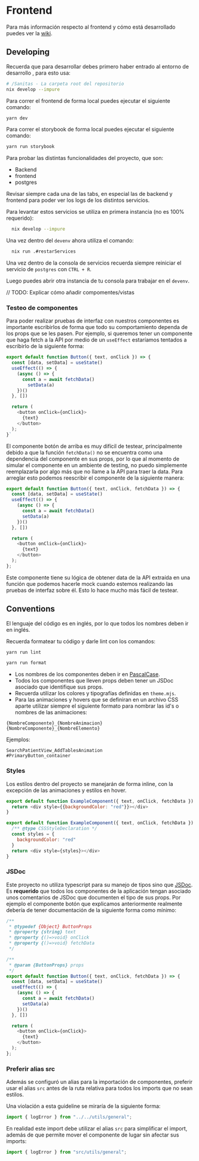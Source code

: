 # Frontend

Para más información respecto al frontend y cómo está desarrollado puedes ver la
[wiki](../wiki/mantenimiento/frontend/README.md).

## Developing

Recuerda que para desarrollar debes primero haber entrado al entorno de desarrollo
, para esto usa:

```bash
# /Sanitas - La carpeta root del repositorio
nix develop --impure
```

Para correr el frontend de forma local puedes ejecutar el siguiente comando:

```bash
yarn dev
```

Para correr el storybook de forma local puedes ejecutar el siguiente comando:

```bash
yarn run storybook
```

Para probar las distintas funcionalidades del proyecto, que son:

- Backend
- frontend
- postgres

Revisar siempre cada una de las tabs, en especial las de backend y frontend
para poder ver los logs de los distintos servicios.

Para levantar estos servicios se utiliza en primera instancia
(no es 100% requerido):

```bash
  nix develop --impure
```

Una vez dentro del `devenv` ahora utiliza el comando:

```bash
  nix run .#restarServices
```

Una vez dentro de la consola de servicios recuerda siempre reiniciar el
servicio de `postgres` con `CTRL + R`.

Luego puedes abrir otra instancia de tu consola para trabajar en el `devenv`.

// TODO: Explicar cómo añadir compomentes/vistas

### Testeo de componentes

Para poder realizar pruebas de interfaz con nuestros componentes es importante
escribirlos de forma que todo su comportamiento dependa de los props que se
les pasen. Por ejemplo, si queremos tener un componente que haga fetch a
la API por medio de un `useEffect` estaríamos tentados a escribirlo de
la siguiente forma:

```javascript
export default function Button({ text, onClick }) => {
  const [data, setData] = useState()
  useEffect(() => {
    (async () => {
      const a = await fetchData()
        setData(a)
    })()
  }, [])

  return (
    <button onClick={onClick}>
      {text}
    </button>
  );
}`
```

El componente botón de arriba es muy difícil de testear, principalmente debido
a que la función `fetchData()` no se encuentra como una dependencia del
componente en sus props, por lo que al momento de simular el componente en un
ambiente de testing, no puedo simplemente reemplazarla por algo más que no
llame a la API para traer la data. Para arreglar esto podemos reescribir el
componente de la siguiente manera:

```javascript
export default function Button({ text, onClick, fetchData }) => {
  const [data, setData] = useState()
  useEffect(() => {
    (async () => {
      const a = await fetchData()
      setData(a)
    })()
  }, [])

  return (
    <button onClick={onClick}>
      {text}
    </button>
  );
};
```

Este componente tiene su lógica de obtener data de la API extraída en una
función que podemos hacerle mock cuando estemos realizando las pruebas de
interfaz sobre él. Esto lo hace mucho más fácil de testear.

## Conventions

El lenguaje del código es en inglés, por lo que todos los nombres deben ir en inglés.

Recuerda formatear tu código y darle lint con los comandos:

```bash
yarn run lint
```

```bash
yarn run format
```

- Los nombres de los componentes deben ir en [PascalCase](https://www.theserverside.com/definition/Pascal-case).
- Todos los componentes que lleven props deben tener un JSDoc asociado que
  identifique sus props.
- Recuerda utilizar los colores y tipografías definidas en `theme.mjs`.
- Para las animaciones y hovers que se definiran en un archivo CSS aparte
  utilizar siempre el siguiente formato para nombrar las id's o nombres de las
  animaciones:

```text
{NombreComponente}_{NombreAnimacion}
{NombreComponente}_{NombreElemento}
```

Ejemplos:

```text
SearchPatientView_AddTablesAnimation
#PrimaryButton_container
```

### Styles

Los estilos dentro del proyecto se manejarán de forma inline, con la excepción
de las animaciones y estilos en hover.

```javascript
export default function ExampleComponent({ text, onClick, fetchData }) => {
  return <div style={{backgroundColor: "red"}}></div>
}

export default function ExampleComponent({ text, onClick, fetchData }) => {
  /** @type CSSStyleDeclaration */
  const styles = {
    backgroundColor: "red" 
  }
  return <div style={styles}></div>
}

```

### JSDoc

Este proyecto no utiliza typescript para su manejo de tipos sino que
[JSDoc](https://jsdoc.app/). Es **requerido** que todos los componentes de la
aplicación tengan asociado unos comentarios de JSDoc que documenten el tipo de
sus props. Por ejemplo el componente botón que explicamos anteriormente
realmente debería de tener documentación de la siguiente forma como mínimo:

```javascript
/**
 * @typedef {Object} ButtonProps
 * @property {string} text
 * @property {()=>void} onClick
 * @property {()=>void} fetchData
 */

/**
 * @param {ButtonProps} props
 */
export default function Button({ text, onClick, fetchData }) => {
  const [data, setData] = useState()
  useEffect(() => {
    (async () => {
      const a = await fetchData()
      setData(a)
    })()
  }, [])

  return (
    <button onClick={onClick}>
      {text}
    </button>
  );
};
```

### Preferir alias src

Además se configuró un alias para la importación de componentes, preferir usar
el alias `src` antes de la ruta relativa para todos los imports que no sean estilos.

Una violación a esta guideline se miraría de la siguiente forma:

```javascript
import { logError } from "../../utils/general";
```

En realidad este import debe utilizar el alias `src` para simplificar el import,
además de que permite mover el componente de lugar sin afectar sus imports:

```javascript
import { logError } from "src/utils/general";
```
